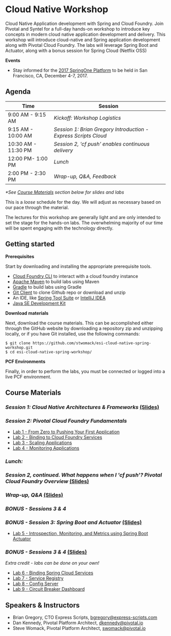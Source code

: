 # Cloud Native Workshop
Cloud Native Application development with Spring and Cloud Foundry. Join Pivotal and Syntel for a full-day hands-on workshop to introduce key concepts in modern cloud native application development and delivery. This workshop will introduce cloud-native and Spring application development along with Pivotal Cloud Foundry.  The labs will leverage Spring Boot and Actuator, along with a bonus session for Spring Cloud (Netflix OSS)

**Events**
- Stay informed for the [2017 SpringOne Platform](https://springoneplatform.io/) to be held in San Francisco, CA, December 4-7, 2017.

## Agenda

Time | Session
---- | -------
9:00 AM - 9:15 AM | _Kickoff: Workshop Logistics_
9:15 AM - 10:00 AM | _Session 1: Brian Gregory Introduction - Express Scripts Cloud_
10:30 AM - 11:30 PM | _Session 2, 'cf push' enables continuous delivery_
12:00 PM- 1:00 PM | _Lunch_
2:00 PM - 2:30 PM | _Wrap-up, Q&A, Feedback_

_*See [Course Materials](#course-materials) section below for slides and labs_

This is a _loose_ schedule for the day. We will adjust as necessary based on our pace through the material.

The lectures for this workshop are generally light and are only intended to set the stage for the hands-on labs.
The overwhelming majority of our time will be spent engaging with the technology directly.

## Getting started

**Prerequisites**

Start by downloading and installing the appropriate prerequisite tools.
- [Cloud Foundry CLI](https://goo.gl/M0pH4i) to interact with a cloud foundry instance
- [Apache Maven](http://info.pivotal.io/HI002010A6ZlRJR1NeU00eC) to build labs using Maven
- [Gradle](https://services.gradle.org/distributions/gradle-3.1-all.zip) to build labs using Gradle
- [Git Client](https://git-scm.com/downloads) to clone Github repo or download and unzip
- An IDE, like [Spring Tool Suite](https://spring.io/tools/sts/all) or [IntelliJ IDEA](https://www.jetbrains.com/idea/download/)
- [Java SE Development Kit](http://info.pivotal.io/n0I60i3021AN0JU0le10CRR)

**Download materials**

Next, download the course materials.  This can be accomplished either through the GitHub website by downloading a repository zip and unzipping locally, or if you have Git installed, use the following commands:

```
$ git clone https://github.com/stwomack/esi-cloud-native-spring-workshop.git
$ cd esi-cloud-native-spring-workshop/
```

**PCF Environments**

Finally, in order to perform the labs, you must be connected or logged into a live PCF environment.

## Course Materials

### _Session 1: Cloud Native Architectures & Frameworks_ [(Slides)](session_01/Session_01-Cloud_Native_Architectures_and_Frameworks-2xpg.pdf)

### _Session 2: Pivotal Cloud Foundry Fundamentals_
  - [Lab 1 - From Zero to Pushing Your First Application](session_02/lab_01/lab_01.adoc)
  - [Lab 2 - Binding to Cloud Foundry Services](session_02/lab_02/lab_02.adoc)
  - [Lab 3 - Scaling Applications](session_02/lab_03/lab_03.adoc)
  - [Lab 4 - Monitoring Applications](session_02/lab_04/lab_04.adoc)

### _Lunch:_

### _Session 2, continued. What happens when I 'cf push'? Pivotal Cloud Foundry Overview_ [(Slides)](session_02/Session_02-Pivotal_Cloud_Foundry-The_Cloud_Native_Platform-2xpg.pdf)

### _Wrap-up, Q&A_ [(Slides)](session_wrapup/Session_Wrap-up-2xpg.pdf)

### _BONUS - Sessions 3 & 4_ 
### _BONUS - Session 3: Spring Boot and Actuator_ [(Slides)](session_03/Session_03-Spring_Boot_Actuator-2xpg.pdf)
  - [Lab 5 - Introspection, Monitoring, and Metrics using Spring Boot Actuator](session_03/lab_05/lab_05.adoc)

### _BONUS - Sessions 3 & 4_ [(Slides)](session_04/Session_04-Spring-Cloud-Services-2xpg.pdf)
_Extra credit - labs can be done on your own!_
  - [Lab 6 - Binding Spring Cloud Services](session_04/lab_06/lab_06.adoc)
  - [Lab 7 - Service Registry](session_04/lab_07/lab_07.adoc)
  - [Lab 8 - Config Server](session_04/lab_08/lab_08.adoc)
  - [Lab 9 - Circuit Breaker Dashboard](session_04/lab_09/lab_09.adoc)

## Speakers & Instructors
- Brian Gregory, CTO Express Scripts, bgregory@express-scripts.com
- Dan Kennedy, Pivotal Platform Architect, dkennedy@pivotal.io
- Steve Womack, Pivotal Platform Architect, swomack@pivotal.io
